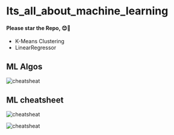 # Its_all_about_machine_learning

#### Please star the Repo, 😊🙏

- K-Means Clustering
- LinearRegressor

## ML Algos
![cheatsheat](./assets/algos.png)

## ML cheatsheet
![cheatsheat](./assets/cheatsheet.jpg)

![cheatsheat](https://github.com/somiljain7/Its_all_about_machine_learning/blob/master/assets/Py%20and%20R%20cheatsheet.jpg)



